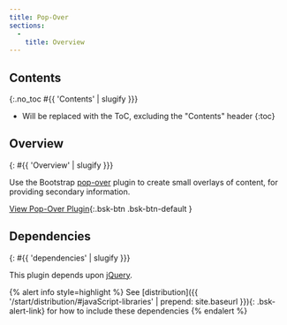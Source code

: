 ```yaml
---
title: Pop-Over
sections:
  -
    title: Overview
---
```


## Contents
{:.no_toc #{{ 'Contents' | slugify }}}

* Will be replaced with the ToC, excluding the "Contents" header
{:toc}

## Overview
{: #{{ 'Overview' | slugify }}}

Use the Bootstrap [pop-over](http://getbootstrap.com/javascript/#popovers) plugin to create small overlays of content,
for providing secondary information.

[View Pop-Over Plugin](http://getbootstrap.com/javascript/#popovers){:.bsk-btn .bsk-btn-default }

## Dependencies
{: #{{ 'dependencies' | slugify }}}

This plugin depends upon [jQuery](https://jquery.com).

{% alert info style=highlight %}
See [distribution]({{ '/start/distribution/#javaScript-libraries' | prepend: site.baseurl }}){: .bsk-alert-link} for
how to include these dependencies
{% endalert %}
